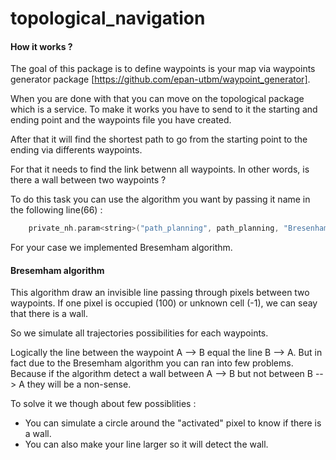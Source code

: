 # topological_navigation

#### How it works ?
The goal of this package is to define waypoints is your map via waypoints generator package [https://github.com/epan-utbm/waypoint_generator].

When you are done with that you can move on the topological package which is a service. 
To make it works you have to send to it the starting and ending point and the waypoints file you have created.

After that it will find the shortest path to go from the starting point to the ending via differents waypoints.

For that it needs to find the link betwenn all waypoints. In other words, is there a wall between two waypoints ?

To do this task you can use the algorithm you want by passing it name in the following line(66) :

```c
    private_nh.param<string>("path_planning", path_planning, "Bresenham");
```

For your case we implemented Bresemham algorithm. 


#### Bresemham algorithm 
This algorithm draw an invisible line passing through pixels between two waypoints. If one pixel is occupied (100) or unknown cell (-1), we can seay that there is a wall.

So we simulate all trajectories possibilities for each waypoints.

Logically the line between the waypoint A --> B equal the line B --> A.
But in fact due to the Bresemham algorithm you can ran into few problems. Because if the algorithm detect a wall between A --> B but not between B --> A they will be a non-sense.

To solve it we though about few possiblities :
 -  You can simulate a circle around the "activated" pixel to know if there is a wall.
 -  You can also make your line larger so it will detect the wall. 





